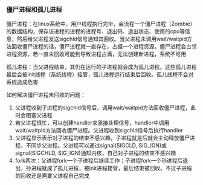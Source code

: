 ### 僵尸进程和孤儿进程

僵尸进程：在linux系统中，用户线程执行完毕，会流程一个僵尸进程（Zombie）的数据结构，保存该进程的进程的进程号、退出码、退出状态、使用的cpu等信息，然后给父进程发送sigchld信号通知其回收。当父进程未调用wait/waitpid方法回收僵尸进程的话，僵尸进程就一直存在，占据一个进程资源。僵尸进程会占领进程资源，若一直未回收可能到导致进程占满，无法创建新进程，系统不可用

孤儿进程：当父进程结束，其仍在运行的子进程就会成为孤儿进程。这些孤儿进程最后会被init线程（系统线程）接管，孤儿进程运行结束后回收。孤儿线程不会对系统造成危害

如何解决僵尸进程未回收的问题：

1. 父进程收到子进程的sigchld信号后，调用wait/waitpid方法回收僵尸进程，此时会阻塞父进程
2. 若父进程很忙，可以创建handler来承接处理信号，handler中调用wait/waitpid方法回收僵尸进程。父进程收到sigchld信号后执行handler
3. 父进程显示表示对子进程的结束不感兴趣，子进程就是后就会主动释放僵尸进程，不同步父进程。父进程可以通过signal(SIGCLD, SIG_IGN)或signal(SIGCHLD, SIG_IGN)通知内核，自己对子进程的结束不感兴趣
4. fork两次：父进程fork一个子进程后继续工作；子进程fork一个孙进程后退出，孙进程就成了孤儿进程，被init进程接管，最后结束被回收。不过子进程的回收还是需要父进程自己完成

